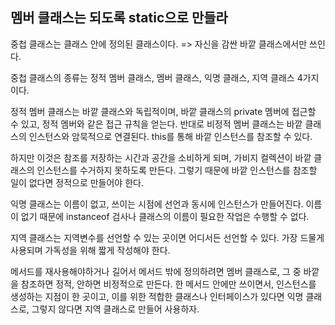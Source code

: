 ## 멤버 클래스는 되도록 static으로 만들라

중첩 클래스는 클래스 안에 정의된 클래스이다.
=> 자신을 감싼 바깥 클래스에서만 쓰인다.

중첩 클래스의 종류는 정적 멤버 클래스, 멤버 클래스, 익명 클래스, 지역 클래스 4가지이다.

정적 멤버 클래스는 바깥 클래스와 독립적이며, 바깥 클래스의 private 멤버에 접근할 수 있고, 정적 멤버와 같은 접근 규칙을 얻는다.
반대로 비정적 멤버 클래스는 바깥 클래스의 인스턴스와 암묵적으로 연결된다.
this를 통해 바깥 인스턴스를 참조할 수 있다.

하지만 이것은 참조를 저장하는 시간과 공간을 소비하게 되며, 가비지 컬렉션이 바깥 클래스의 인스턴스를 수거하지 못하도록 만든다.
그렇기 때문에 바깥 인스턴스를 참조할 일이 없다면 정적으로 만들어야 한다.

익명 클래스는 이름이 없고, 쓰이는 시점에 선언과 동시에 인스턴스가 만들어진다. 
이름이 없기 때문에 instanceof 검사나 클래스의 이름이 필요한 작업은 수행할 수 없다.

지역 클래스는 지역변수를 선언할 수 있는 곳이면 어디서든 선언할 수 있다.
가장 드물게 사용되며 가독성을 위해 짧게 작성해야 한다.

메서드를 재사용해야하거나 길어서 메서드 밖에 정의하려면 멤버 클래스로, 그 중 바깥을 참조하면 정적, 안하면 비정적으로 만든다.
한 메서드 안에만 쓰이면서, 인스턴스를 생성하는 지점이 한 곳이고, 이를 위한 적합한 클래스나 인터페이스가 있다면 익명 클래스로, 
그렇지 않다면 지역 클래스로 만들어 사용하자.